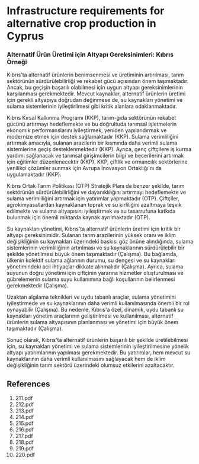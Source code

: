 # Infrastructure requirements for alternative crop production in Cyprus

### Alternatif Ürün Üretimi için Altyapı Gereksinimleri: Kıbrıs Örneği

Kıbrıs'ta alternatif ürünlerin benimsenmesi ve üretiminin artırılması, tarım sektörünün sürdürülebilirliği ve rekabet gücü açısından önem taşımaktadır. Ancak, bu geçişin başarılı olabilmesi için uygun altyapı gereksinimlerinin karşılanması gerekmektedir. Mevcut kaynaklar, alternatif ürünlerin üretimi için gerekli altyapıya doğrudan değinmese de, su kaynakları yönetimi ve sulama sistemlerinin iyileştirilmesi gibi kritik alanlara odaklanmaktadır.

Kıbrıs Kırsal Kalkınma Programı (KKP), tarım-gıda sektörünün rekabet gücünü artırmayı hedeflemekte ve bu doğrultuda tarımsal işletmelerin ekonomik performanslarını iyileştirmek, yeniden yapılandırmak ve modernize etmek için destek sağlamaktadır (KKP). Sulama verimliliğini artırmak amacıyla, sulanan arazilerin bir kısmında daha verimli sulama sistemlerine geçiş desteklenmektedir (KKP). Ayrıca, genç çiftçilere iş kurma yardımı sağlanacak ve tarımsal girişimcilerin bilgi ve becerilerini artırmak için eğitimler düzenlenecektir (KKP). KKP, çiftlik ve ormancılık sektörlerine yenilikçi çözümler sunmak için Avrupa İnovasyon Ortaklığı'nı da uygulamaktadır (KKP).

Kıbrıs Ortak Tarım Politikası (OTP) Stratejik Planı da benzer şekilde, tarım sektörünün sürdürülebilirliğini ve dayanıklılığını artırmayı hedeflemekte ve sulama verimliliğini artırmak için yatırımlar yapmaktadır (OTP). Çiftçiler, agrokimyasallardan kaynaklanan toprak ve su kirliliğini azaltmaya teşvik edilmekte ve sulama altyapısını iyileştirmek ve su tasarrufuna katkıda bulunmak için önemli miktarda kaynak ayrılmaktadır (OTP).

Su kaynakları yönetimi, Kıbrıs'ta alternatif ürünlerin üretimi için kritik bir altyapı gereksinimidir. Sulanan tarım arazilerinin yüksek oranı ve iklim değişikliğinin su kaynakları üzerindeki baskısı göz önüne alındığında, sulama sistemlerinin verimliliğinin artırılması ve su kaynaklarının sürdürülebilir bir şekilde yönetilmesi büyük önem taşımaktadır (Çalışma). Bu bağlamda, ülkenin kolektif sulama ağlarının durumu, su dengesi ve su kaynakları yönetimindeki acil ihtiyaçlar dikkate alınmalıdır (Çalışma). Ayrıca, sulama suyunun doğru yönetimi için çiftçinin yararına hizmetler oluşturulması ve gübrelemenin sulama suyu kullanımına bağlı koşullarının belirlenmesi gerekmektedir (Çalışma).

Uzaktan algılama teknikleri ve uydu tabanlı araçlar, sulama yönetimini iyileştirmede ve su kaynaklarının daha verimli kullanılmasında önemli bir rol oynayabilir (Çalışma). Bu nedenle, Kıbrıs'a özel, dinamik, uydu tabanlı su kaynakları yönetim araçlarının geliştirilmesi ve kullanılması, alternatif ürünlerin sulama altyapısının planlanması ve yönetimi için büyük önem taşımaktadır (Çalışma).

Sonuç olarak, Kıbrıs'ta alternatif ürünlerin başarılı bir şekilde üretilebilmesi için, su kaynakları yönetimi ve sulama sistemlerinin iyileştirilmesine yönelik altyapı yatırımlarının yapılması gerekmektedir. Bu yatırımlar, hem mevcut su kaynaklarının daha verimli kullanılmasını sağlayacak hem de iklim değişikliğinin tarım sektörü üzerindeki olumsuz etkilerini azaltacaktır.


## References

1. 211.pdf
2. 212.pdf
3. 213.pdf
4. 214.pdf
5. 215.pdf
6. 216.pdf
7. 217.pdf
8. 218.pdf
9. 219.pdf
10. 220.pdf
